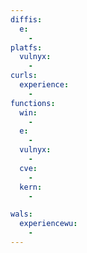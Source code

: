 ```yaml
---
diffis:
  e:
    -
platfs:
  vulnyx:
    -
curls:
  experience:
    -
functions:
  win:
    -
  e:
    -
  vulnyx:
    -
  cve:
    -
  kern:
    -

wals:
  experiencewu:
    -
---
```

